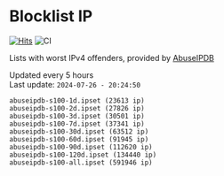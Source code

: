 # Blocklist IP

[![Hits](https://hits.seeyoufarm.com/api/count/incr/badge.svg?url=https%3A%2F%2Fgithub.com%2Fborestad%2Fblocklist-ip%2F&count_bg=%2379C83D&title_bg=%23555555&icon=&icon_color=%23E7E7E7&title=hits&edge_flat=false)](https://hits.seeyoufarm.com)  ![CI](https://img.shields.io/github/workflow/status/borestad/blocklist-ip/CI?style=flat-square)

Lists with worst IPv4 offenders, provided by [AbuseIPDB](https://www.abuseipdb.com/)

<!-- FOOTER-PLACEHOLDER -->
Updated every 5 hours<br>
Last update: `2024-07-26 - 20:24:50`
```
abuseipdb-s100-1d.ipset (23613 ip)
abuseipdb-s100-2d.ipset (27826 ip)
abuseipdb-s100-3d.ipset (30501 ip)
abuseipdb-s100-7d.ipset (37341 ip)
abuseipdb-s100-30d.ipset (63512 ip)
abuseipdb-s100-60d.ipset (91945 ip)
abuseipdb-s100-90d.ipset (112620 ip)
abuseipdb-s100-120d.ipset (134440 ip)
abuseipdb-s100-all.ipset (591946 ip)
```
